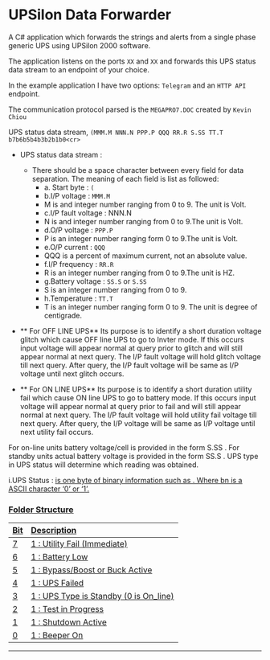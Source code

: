 # UPSilon Data Forwarder
 A C# application which forwards the strings and alerts from a single phase generic UPS using UPSilon 2000 software.
 
 The application listens on the ports `XX` and `XX` and forwards this UPS status data stream to an endpoint of your choice.
 
 In the example application I have two options: `Telegram` and an `HTTP API` endpoint.
 
 The communication protocol parsed is the `MEGAPRO7.DOC` created by `Kevin Chiou`

UPS status data stream,
`(MMM.M NNN.N PPP.P QQQ RR.R S.SS TT.T b7b6b5b4b3b2b1b0<cr>`

- UPS status data stream :
    - There should be a space character between every field for data separation. The meaning of each field is list as followed:
        - a. Start byte : `(`
        - b.I/P voltage : `MMM.M`
        - M is and integer number ranging from 0 to 9. The unit is Volt.
        - c.I/P fault voltage : NNN.N
        - N is and integer number ranging from 0 to 9.The unit is Volt.
        - d.O/P voltage : `PPP.P`
        - P is an integer number ranging form 0 to 9.The unit is Volt.
        - e.O/P current : `QQQ`
        - QQQ is a percent of maximum current, not an absolute value.
        - f.I/P frequency : `RR.R`
        - R is an integer number ranging from 0 to 9.The unit is HZ.
        - g.Battery voltage : `SS.S` or `S.SS`
        - S is an integer number ranging from 0 to 9.
        - h.Temperature : `TT.T`
        - T is an integer number ranging form 0 to 9. The unit is degree of centigrade.

- ** For OFF LINE UPS**
Its purpose is to identify a short duration voltage glitch
which cause OFF line UPS to go to Invter mode. If this occurs
input voltage will appear normal at query prior to glitch and
will still appear normal at next query.
The I/P fault voltage will hold glitch voltage till next
query. After query, the I/P fault voltage will be same as I/P
voltage until next glitch occurs.

- ** For ON LINE UPS**
Its purpose is to identify a short duration utility fail
which cause ON line UPS to go to battery mode. If this occurs
input voltage will appear normal at query prior to fail and
will still appear normal at next query.
The I/P fault voltage will hold utility fail voltage till
next query. After query, the I/P voltage will be same as I/P
voltage until next utility fail occurs.

For on-line units battery voltage/cell is provided in the
form S.SS .
For standby units actual battery voltage is provided in
the form SS.S .
UPS type in UPS status will determine which reading was
obtained.



i.UPS Status : <U>
<U> is one byte of binary information such as
<b7b6b5b4b3b2b1b0>.
Where bn is a ASCII character ‘0’ or ‘1’.

### Folder Structure

|Bit|Description|
| :------------| :------------ |
|7|1 : Utility Fail (Immediate)|
|6|1 : Battery Low|
|5|1 : Bypass/Boost or Buck Active|
|4|1 : UPS Failed|
|3|1 : UPS Type is Standby (0 is On_line)|
|2|1 : Test in Progress|
|1|1 : Shutdown Active|
|0|1 : Beeper On|

---
